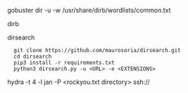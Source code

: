

  gobuster dir -u <MACHINE IP> -w /usr/share/dirb/wordlists/common.txt


  dirb

  
  dirsearch
```
  git clone https://github.com/maurosoria/dirsearch.git
  cd dirsearch
  pip3 install -r requirements.txt
  python3 dirsearch.py -u <URL> -e <EXTENSIONS>
```

hydra -t 4 -l jan -P <rockyou.txt directory> ssh://<MACHINE IP>

